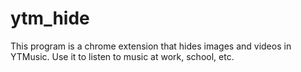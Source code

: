 # ytm_hide
This program is a chrome extension that hides images and videos in YTMusic. Use it to listen to music at work, school, etc.
